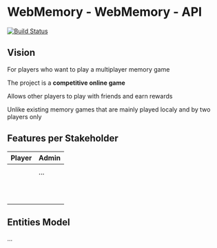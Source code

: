 # WebMemory - WebMemory - API

[![Build Status](https://travis-ci.org/UdL-EPS-SoftArch/webmemory-api.svg?branch=master)](https://travis-ci.org/UdL-EPS-SoftArch/webmemory-api/branches) 

## Vision

For players who want to play a multiplayer memory game

The project is a **competitive online game**

Allows other players to play with friends and earn rewards

Unlike existing memory games that are mainly played localy and by two players only


## Features per Stakeholder

| Player                        | Admin                           |
| ------------------------------| --------------------------------|
|                               |                                 |
|                               | ...                             |
|                               |                                 |
|                               |                                 |
|                               |                                 |
|                               |                                 |
|                               |                                 |
|                               |                                 |
|                               |                                 |
|                               |                                 |
|                               |                                 |
|                               |                                 |

## Entities Model

...
